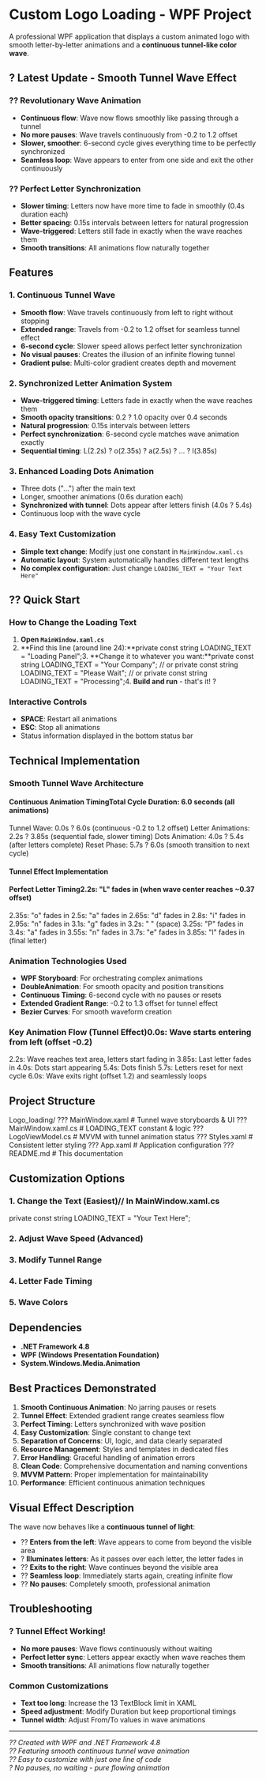 # Custom Logo Loading - WPF Project

A professional WPF application that displays a custom animated logo with smooth letter-by-letter animations and a **continuous tunnel-like color wave**.

## ? Latest Update - Smooth Tunnel Wave Effect

### ?? **Revolutionary Wave Animation**
- **Continuous flow**: Wave now flows smoothly like passing through a tunnel
- **No more pauses**: Wave travels continuously from -0.2 to 1.2 offset 
- **Slower, smoother**: 6-second cycle gives everything time to be perfectly synchronized
- **Seamless loop**: Wave appears to enter from one side and exit the other continuously

### ?? **Perfect Letter Synchronization**
- **Slower timing**: Letters now have more time to fade in smoothly (0.4s duration each)
- **Better spacing**: 0.15s intervals between letters for natural progression
- **Wave-triggered**: Letters still fade in exactly when the wave reaches them
- **Smooth transitions**: All animations flow naturally together

## Features

### 1. Continuous Tunnel Wave
- **Smooth flow**: Wave travels continuously from left to right without stopping
- **Extended range**: Travels from -0.2 to 1.2 offset for seamless tunnel effect
- **6-second cycle**: Slower speed allows perfect letter synchronization
- **No visual pauses**: Creates the illusion of an infinite flowing tunnel
- **Gradient pulse**: Multi-color gradient creates depth and movement

### 2. Synchronized Letter Animation System
- **Wave-triggered timing**: Letters fade in exactly when the wave reaches them
- **Smooth opacity transitions**: 0.2 ? 1.0 opacity over 0.4 seconds
- **Natural progression**: 0.15s intervals between letters
- **Perfect synchronization**: 6-second cycle matches wave animation exactly
- **Sequential timing**: L(2.2s) ? o(2.35s) ? a(2.5s) ? ... ? l(3.85s)

### 3. Enhanced Loading Dots Animation
- Three dots ("...") after the main text
- Longer, smoother animations (0.6s duration each)
- **Synchronized with tunnel**: Dots appear after letters finish (4.0s ? 5.4s)
- Continuous loop with the wave cycle

### 4. Easy Text Customization
- **Simple text change**: Modify just one constant in `MainWindow.xaml.cs`
- **Automatic layout**: System automatically handles different text lengths
- **No complex configuration**: Just change `LOADING_TEXT = "Your Text Here"`

## ?? Quick Start

### How to Change the Loading Text

1. **Open `MainWindow.xaml.cs`**
2. **Find this line (around line 24):**private const string LOADING_TEXT = "Loading Panel";3. **Change it to whatever you want:**private const string LOADING_TEXT = "Your Company";
// or
private const string LOADING_TEXT = "Please Wait";
// or
private const string LOADING_TEXT = "Processing";4. **Build and run** - that's it! ?

### Interactive Controls
- **SPACE**: Restart all animations
- **ESC**: Stop all animations
- Status information displayed in the bottom status bar

## Technical Implementation

### Smooth Tunnel Wave Architecture

#### Continuous Animation TimingTotal Cycle Duration: 6.0 seconds (all animations)

Tunnel Wave:        0.0s ? 6.0s (continuous -0.2 to 1.2 offset)
Letter Animations:  2.2s ? 3.85s (sequential fade, slower timing)
Dots Animation:     4.0s ? 5.4s (after letters complete)
Reset Phase:        5.7s ? 6.0s (smooth transition to next cycle)
#### Tunnel Effect Implementation<!-- Wave travels beyond visible bounds for seamless loop -->
<DoubleAnimation Storyboard.TargetName="PulseCenter"
               Storyboard.TargetProperty="Offset"
               From="-0.13" To="1.27" Duration="0:0:6.0"/>
#### Perfect Letter Timing2.2s: "L" fades in (when wave center reaches ~0.37 offset)
2.35s: "o" fades in 
2.5s: "a" fades in
2.65s: "d" fades in
2.8s: "i" fades in
2.95s: "n" fades in
3.1s: "g" fades in
3.2s: " " (space)
3.25s: "P" fades in
3.4s: "a" fades in
3.55s: "n" fades in
3.7s: "e" fades in
3.85s: "l" fades in (final letter)
### Animation Technologies Used
- **WPF Storyboard**: For orchestrating complex animations
- **DoubleAnimation**: For smooth opacity and position transitions
- **Continuous Timing**: 6-second cycle with no pauses or resets
- **Extended Gradient Range**: -0.2 to 1.3 offset for tunnel effect
- **Bezier Curves**: For smooth waveform creation

### Key Animation Flow (Tunnel Effect)0.0s: Wave starts entering from left (offset -0.2)
2.2s: Wave reaches text area, letters start fading in
3.85s: Last letter fades in
4.0s: Dots start appearing
5.4s: Dots finish
5.7s: Letters reset for next cycle
6.0s: Wave exits right (offset 1.2) and seamlessly loops
## Project Structure
Logo_loading/
??? MainWindow.xaml          # Tunnel wave storyboards & UI
??? MainWindow.xaml.cs       # LOADING_TEXT constant & logic
??? LogoViewModel.cs         # MVVM with tunnel animation status
??? Styles.xaml             # Consistent letter styling
??? App.xaml                # Application configuration
??? README.md               # This documentation
## Customization Options

### 1. Change the Text (Easiest)// In MainWindow.xaml.cs
private const string LOADING_TEXT = "Your Text Here";
### 2. Adjust Wave Speed (Advanced)<!-- In MainWindow.xaml - Wave speed -->
<DoubleAnimation Duration="0:0:6.0"/>  <!-- Change 6.0 to make faster/slower -->
<!-- Note: Also adjust letter timings proportionally -->
### 3. Modify Tunnel Range<!-- In MainWindow.xaml - Tunnel extent -->
<DoubleAnimation From="-0.2" To="1.2"/>  <!-- Extend range for wider tunnel -->
### 4. Letter Fade Timing<!-- In MainWindow.xaml - Letter timing -->
<DoubleAnimation BeginTime="0:0:2.2"/>  <!-- Adjust when letters start -->
### 5. Wave Colors<!-- In MainWindow.xaml - Path.Stroke gradient -->
<GradientStop Color="#87ceeb" Offset="-0.13"/>  <!-- Bright center -->
<GradientStop Color="#00bfff" Offset="-0.1"/>   <!-- Wave edge -->
## Dependencies

- **.NET Framework 4.8**
- **WPF (Windows Presentation Foundation)**
- **System.Windows.Media.Animation**

## Best Practices Demonstrated

1. **Smooth Continuous Animation**: No jarring pauses or resets
2. **Tunnel Effect**: Extended gradient range creates seamless flow
3. **Perfect Timing**: Letters synchronized with wave position
4. **Easy Customization**: Single constant to change text
5. **Separation of Concerns**: UI, logic, and data clearly separated
6. **Resource Management**: Styles and templates in dedicated files
7. **Error Handling**: Graceful handling of animation errors
8. **Clean Code**: Comprehensive documentation and naming conventions
9. **MVVM Pattern**: Proper implementation for maintainability
10. **Performance**: Efficient continuous animation techniques

## Visual Effect Description

The wave now behaves like a **continuous tunnel of light**:
- ?? **Enters from the left**: Wave appears to come from beyond the visible area
- ? **Illuminates letters**: As it passes over each letter, the letter fades in
- ?? **Exits to the right**: Wave continues beyond the visible area
- ?? **Seamless loop**: Immediately starts again, creating infinite flow
- ?? **No pauses**: Completely smooth, professional animation

## Troubleshooting

### ? Tunnel Effect Working!
- **No more pauses**: Wave flows continuously without waiting
- **Perfect letter sync**: Letters appear exactly when wave reaches them
- **Smooth transitions**: All animations flow naturally together

### Common Customizations
- **Text too long**: Increase the 13 TextBlock limit in XAML
- **Speed adjustment**: Modify Duration but keep proportional timings
- **Tunnel width**: Adjust From/To values in wave animations

---

*?? Created with WPF and .NET Framework 4.8*  
*?? Featuring smooth continuous tunnel wave animation*  
*?? Easy to customize with just one line of code*  
*? No pauses, no waiting - pure flowing animation*